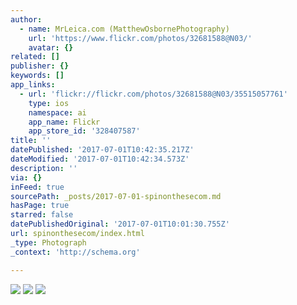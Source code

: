 ```yaml
---
author:
  - name: MrLeica.com (MatthewOsbornePhotography)
    url: 'https://www.flickr.com/photos/32681588@N03/'
    avatar: {}
related: []
publisher: {}
keywords: []
app_links:
  - url: 'flickr://flickr.com/photos/32681588@N03/35515057761'
    type: ios
    namespace: ai
    app_name: Flickr
    app_store_id: '328407587'
title: ''
datePublished: '2017-07-01T10:42:35.217Z'
dateModified: '2017-07-01T10:42:34.573Z'
description: ''
via: {}
inFeed: true
sourcePath: _posts/2017-07-01-spinonthesecom.md
hasPage: true
starred: false
datePublishedOriginal: '2017-07-01T10:01:30.755Z'
url: spinonthesecom/index.html
_type: Photograph
_context: 'http://schema.org'

---
```

![](https://the-grid-user-content.s3-us-west-2.amazonaws.com/dfbf1618-4e40-4e4f-a736-03b156627b64.jpg)
![](https://imgflo.herokuapp.com/graph/2b2431f8e7ba7b0/6c594342839ddd4bd6f54ca67d3e8bab/noop.jpg?input=https%3A%2F%2Ffarm5.staticflickr.com%2F4068%2F35515057761_0ea4b914fc_b.jpg)
![](https://the-grid-user-content.s3-us-west-2.amazonaws.com/202bd38f-e896-4797-b4b1-a41e4585381a.jpg)